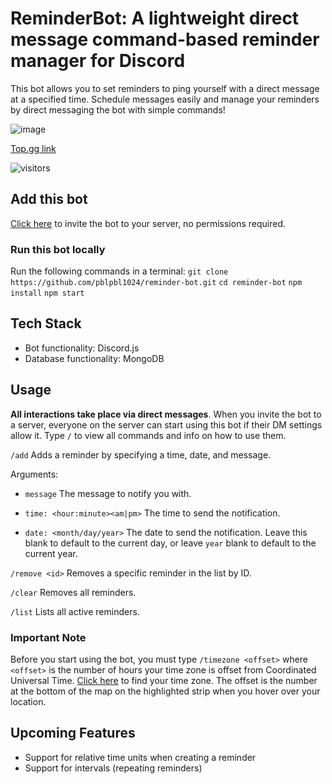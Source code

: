 # ReminderBot: A lightweight direct message command-based reminder manager for Discord

This bot allows you to set reminders to ping yourself with a direct message at a specified time. Schedule messages easily and manage your reminders by direct messaging the bot with simple commands!

![image](https://user-images.githubusercontent.com/17630457/147714394-d4ae8343-da59-4810-9edd-b1e1dad43b58.png)


[Top.gg link](https://top.gg/bot/843908993491533885)

![visitors](https://visitor-badge.glitch.me/badge?page_id=pblpbl1024.reminder-bot)

## Add this bot
[Click here](https://discord.com/api/oauth2/authorize?client_id=843908993491533885&permissions=0&scope=bot) to invite the bot to your server, no permissions required.

### Run this bot locally
Run the following commands in a terminal:
`git clone https://github.com/pblpbl1024/reminder-bot.git`
`cd reminder-bot`
`npm install`
`npm start`

## Tech Stack
* Bot functionality: Discord.js
* Database functionality: MongoDB

## Usage
**All interactions take place via direct messages**. When you invite the bot to a server, everyone on the server can start using this bot if their DM settings allow it. Type `/` to view all commands and info on how to use them.

`/add` Adds a reminder by specifying a time, date, and message.

Arguments:
* `message` The message to notify you with.

* `time: <hour:minute><am|pm>` The time to send the notification.

* `date: <month/day/year>` The date to send the notification. Leave this blank to default to the current day, or leave `year` blank to default to the current year.

`/remove <id>` Removes a specific reminder in the list by ID.

`/clear` Removes all reminders.

`/list` Lists all active reminders.

### Important Note
Before you start using the bot, you must type `/timezone <offset>` where `<offset>` is the number of hours your time zone is offset from Coordinated Universal Time. [Click here](https://www.timeanddate.com/time/map/) to find your time zone. The offset is the number at the bottom of the map on the highlighted strip when you hover over your location. 

## Upcoming Features
* Support for relative time units when creating a reminder
* Support for intervals (repeating reminders)
